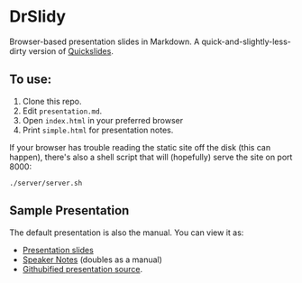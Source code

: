 # DrSlidy

Browser-based presentation slides in Markdown. A
quick-and-slightly-less-dirty version of
[Quickslides](https://github.com/airportyh/QuickSlides).

## To use:

1. Clone this repo.
2. Edit `presentation.md`.
3. Open `index.html` in your preferred browser
4. Print `simple.html` for presentation notes.

If your browser has trouble reading the static site off the disk (this
can happen), there's also a shell script that will (hopefully) serve
the site on port 8000:

    ./server/server.sh 


## Sample Presentation

The default presentation is also the manual.  You can view it as:

* [Presentation slides](http://suetanvil.github.io/DrSlidy)
* [Speaker Notes](http://suetanvil.github.io/simple.html) (doubles as
  a manual)
* [Githubified presentation source](https://github.com/suetanvil/DrSlidy/blob/gh-pages/presentation.md).

